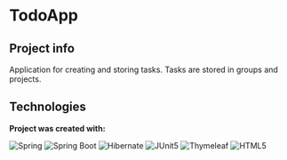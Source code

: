 # TodoApp

## Project info
Application for creating and storing tasks. Tasks are stored in groups and projects.

## Technologies
**Project was created with:**

![Spring](https://img.shields.io/badge/-Spring-6DB33F?logo=spring&logoColor=white&style=flat-plastic) 
![Spring Boot](https://img.shields.io/badge/-Spring%20boot-6DB33F?logo=spring-boot&logoColor=white&style=flat-plastic) ![Hibernate](https://img.shields.io/badge/-Hibernate-59666C?logo=hibernate&logoColor=white&style=flat-plastic) ![JUnit5](https://img.shields.io/badge/-Junit5-25A162?logo=junit5&logoColor=white&style=flat-plastic) ![Thymeleaf](https://img.shields.io/badge/-Thymeleaf-005F0F?logo=thymeleaf&logoColor=white&style=flat-plastic) ![HTML5](https://img.shields.io/badge/html5-%23E34F26.svg?style=for-the-badge&logo=html5&logoColor=white&style=flat-plastic)
